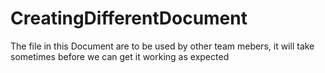 # CreatingDifferentDocument

The file in this Document are to  be used by other team mebers, it will take sometimes before we can get it working as expected
